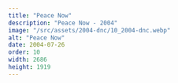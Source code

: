 ```yaml
---
title: "Peace Now"
description: "Peace Now - 2004"
image: "/src/assets/2004-dnc/10_2004-dnc.webp"
alt: "Peace Now"
date: 2004-07-26
order: 10
width: 2686
height: 1919
---
```

